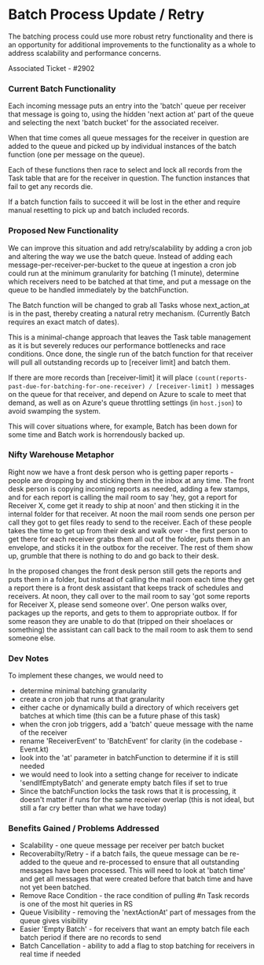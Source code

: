# Batch Process Update / Retry
The batching process could use more robust retry functionality and there is an opportunity for additional improvements
to the functionality as a whole to address scalability and performance concerns.

Associated Ticket - #2902

### Current Batch Functionality  
Each incoming message puts an entry into the 'batch' queue per receiver that message is going to, using the hidden
'next action at' part of the queue and selecting the next 'batch bucket' for the associated receiver.

When that time comes all queue messages for the receiver in question are added to the queue and picked up by individual 
instances of the batch function (one per message on the queue). 

Each of these functions then race to select and lock 
all records from the Task table that are for the receiver in question. The function instances that fail to get any
records die.

If a batch function fails to succeed it will be lost in the ether and require manual resetting to pick up and batch
included records.

### Proposed New Functionality
We can improve this situation and add retry/scalability by adding a cron job and altering the way we use the batch
queue. Instead of adding each message-per-receiver-per-bucket to the queue at ingestion a cron job could run at
the minimum granularity for batching (1 minute), determine which receivers need to be batched at that time, and put a 
message on the queue to be handled immediately by the batchFunction. 

The Batch function will be changed to grab all Tasks whose next_action_at is in the past, thereby creating a natural retry mechanism.  (Currently Batch requires an exact match of dates). 

This is a minimal-change approach that leaves the
Task table management as it is but severely reduces our performance bottlenecks and race conditions. Once done, the
single run of the batch function for that receiver will pull all outstanding records up to [receiver limit] and batch 
them. 

If there are more records than [receiver-limit] it will place
 `(count(reports-past-due-for-batching-for-one-receiver) / [receiver-limit] )`
 messages on the queue for that receiver, and depend on Azure to scale to meet that demand, as well as on Azure's queue throttling settings (in `host.json`) to avoid swamping the system.

This will cover situations where, for example, Batch has been down for some time and Batch work is horrendously backed up.

### Nifty Warehouse Metaphor
Right now we have a front desk person who is getting paper reports - people are dropping by and sticking them in the
inbox at any time. The front desk person is copying incoming reports as needed, adding a few stamps, and for each 
report is calling the mail room to say 'hey, got a report for Receiver X, come get it ready to ship at 
noon' and then sticking it in the internal folder for that receiver. At noon the mail room sends one person per call 
they got to get files ready to send to the receiver. Each of these people takes the time to get up from their desk and 
walk over - the first person to get there for each receiver grabs them all out of the folder, puts them in an
envelope, and sticks it in the outbox for the receiver. The rest of them show up, grumble that there is nothing to do
and go back to their desk.

In the proposed changes the front desk person still gets the reports and puts them in a folder, but instead of calling
the mail room each time they get a report there is a front desk assistant that keeps track of schedules and receivers.
At noon, they call over to the mail room to say 'got some reports for Receiver X, please send someone over'. One person
walks over, packages up the reports, and gets to them to appropriate outbox. If for some reason they are unable to 
do that (tripped on their shoelaces or something) the assistant can call back to the mail room to ask them to send
someone else.

### Dev Notes
To implement these changes, we would need to
* determine minimal batching granularity
* create a cron job that runs at that granularity
* either cache or dynamically build a directory of which receivers get batches at which time (this can be a future
phase of this task)
* when the cron job triggers, add a 'batch' queue message with the name of the receiver
* rename 'ReceiverEvent' to 'BatchEvent' for clarity (in the codebase - Event.kt)
* look into the 'at' parameter in batchFunction to determine if it is still needed
* we would need to look into a setting change for receiver to indicate 'sendIfEmptyBatch' and generate empty batch
files if set to true
* Since the batchFunction locks the task rows that it is processing, it doesn't matter if runs for the same receiver
overlap (this is not ideal, but still a far cry better than what we have today)

### Benefits Gained / Problems Addressed
- Scalability - one queue message per receiver per batch bucket
- Recoverabilty/Retry - if a batch fails, the queue message can be re-added to the queue and re-processed to ensure
that all outstanding messages have been processed. This will need to look at 'batch time' and get all messages that
were created before that batch time and have not yet been batched.
- Remove Race Condition - the race condition of pulling #n Task records is one of the most hit queries in RS
- Queue Visibility - removing the 'nextActionAt' part of messages from the queue gives visibility
- Easier 'Empty Batch' - for receivers that want an empty batch file each batch period if there are no records to send
- Batch Cancellation - ability to add a flag to stop batching for receivers in real time if needed
